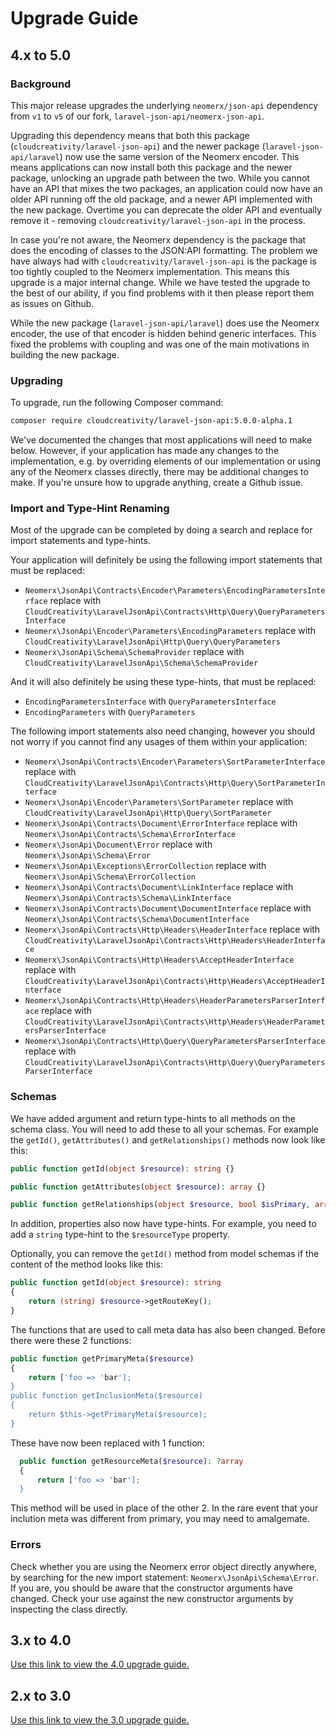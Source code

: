 # Upgrade Guide

## 4.x to 5.0

### Background

This major release upgrades the underlying `neomerx/json-api` dependency from `v1` to `v5` of our fork,
`laravel-json-api/neomerx-json-api`.

Upgrading this dependency means that both this package (`cloudcreativity/laravel-json-api`) and the newer package
(`laravel-json-api/laravel`) now use the same version of the Neomerx encoder. This means applications can now install
both this package and the newer package, unlocking an upgrade path between the two. While you cannot have an API that
mixes the two packages, an application could now have an older API running off the old package, and a newer API
implemented with the new package. Overtime you can deprecate the older API and eventually remove it - removing
`cloudcreativity/laravel-json-api` in the process.

In case you're not aware, the Neomerx dependency is the package that does the encoding of classes to the JSON:API
formatting. The problem we have always had with `cloudcreativity/laravel-json-api` is the package is too tightly
coupled to the Neomerx implementation. This means this upgrade is a major internal change. While we have tested the
upgrade to the best of our ability, if you find problems with it then please report them as issues on Github.

While the new package (`laravel-json-api/laravel`) does use the Neomerx encoder, the use of that encoder is hidden
behind generic interfaces. This fixed the problems with coupling and was one of the main motivations in building the
new package.

### Upgrading

To upgrade, run the following Composer command:

```bash
composer require cloudcreativity/laravel-json-api:5.0.0-alpha.1
```

We've documented the changes that most applications will need to make below. However, if your application has made any
changes to the implementation, e.g. by overriding elements of our implementation or using any of the Neomerx classes
directly, there may be additional changes to make. If you're unsure how to upgrade anything, create a Github issue. 

### Import and Type-Hint Renaming

Most of the upgrade can be completed by doing a search and replace for import statements and type-hints.

Your application will definitely be using the following import statements that must be replaced:

- `Neomerx\JsonApi\Contracts\Encoder\Parameters\EncodingParametersInterface` replace with
  `CloudCreativity\LaravelJsonApi\Contracts\Http\Query\QueryParametersInterface`
- `Neomerx\JsonApi\Encoder\Parameters\EncodingParameters` replace with
  `CloudCreativity\LaravelJsonApi\Http\Query\QueryParameters`
- `Neomerx\JsonApi\Schema\SchemaProvider` replace with
  `CloudCreativity\LaravelJsonApi\Schema\SchemaProvider`

And it will also definitely be using these type-hints, that must be replaced:

- `EncodingParametersInterface` with `QueryParametersInterface`
- `EncodingParameters` with `QueryParameters`

The following import statements also need changing, however you should not worry if you cannot find any usages of them
within your application:

- `Neomerx\JsonApi\Contracts\Encoder\Parameters\SortParameterInterface` replace with
  `CloudCreativity\LaravelJsonApi\Contracts\Http\Query\SortParameterInterface`
- `Neomerx\JsonApi\Encoder\Parameters\SortParameter` replace with
  `CloudCreativity\LaravelJsonApi\Http\Query\SortParameter`
- `Neomerx\JsonApi\Contracts\Document\ErrorInterface` replace with
  `Neomerx\JsonApi\Contracts\Schema\ErrorInterface`
- `Neomerx\JsonApi\Document\Error` replace with
  `Neomerx\JsonApi\Schema\Error`
- `Neomerx\JsonApi\Exceptions\ErrorCollection` replace with
  `Neomerx\JsonApi\Schema\ErrorCollection`
- `Neomerx\JsonApi\Contracts\Document\LinkInterface` replace with
  `Neomerx\JsonApi\Contracts\Schema\LinkInterface`
- `Neomerx\JsonApi\Contracts\Document\DocumentInterface` replace with
  `Neomerx\JsonApi\Contracts\Schema\DocumentInterface`
- `Neomerx\JsonApi\Contracts\Http\Headers\HeaderInterface` replace with
  `CloudCreativity\LaravelJsonApi\Contracts\Http\Headers\HeaderInterface`
- `Neomerx\JsonApi\Contracts\Http\Headers\AcceptHeaderInterface` replace with
  `CloudCreativity\LaravelJsonApi\Contracts\Http\Headers\AcceptHeaderInterface`
- `Neomerx\JsonApi\Contracts\Http\Headers\HeaderParametersParserInterface` replace with
  `CloudCreativity\LaravelJsonApi\Contracts\Http\Headers\HeaderParametersParserInterface`
- `Neomerx\JsonApi\Contracts\Http\Query\QueryParametersParserInterface` replace with
  `CloudCreativity\LaravelJsonApi\Contracts\Http\Query\QueryParametersParserInterface`

### Schemas

We have added argument and return type-hints to all methods on the schema class. You will need to add these to all your
schemas. For example the `getId()`, `getAttributes()` and `getRelationships()` methods now look like this:

```php
public function getId(object $resource): string {}

public function getAttributes(object $resource): array {}

public function getRelationships(object $resource, bool $isPrimary, array $includeRelationships): array {}
```

In addition, properties also now have type-hints. For example, you need to add a `string` type-hint to the
`$resourceType` property.

Optionally, you can remove the `getId()` method from model schemas if the content of the method looks like this:

```php
public function getId(object $resource): string
{
    return (string) $resource->getRouteKey();
}
```
The functions that are used to call meta data has also been changed. Before there were these 2 functions:

```php
public function getPrimaryMeta($resource)
{
    return ['foo => 'bar'];
}
public function getInclusionMeta($resource)
{
    return $this->getPrimaryMeta($resource);
}
```

These have now been replaced with 1 function:

```php
  public function getResourceMeta($resource): ?array
  {
      return ['foo => 'bar'];
  }
```
This method will be used in place of the other 2. In the rare event that your inclution meta was different from primary, you may need to amalgemate.

### Errors

Check whether you are using the Neomerx error object directly anywhere, by searching for the new import statement:
`Neomerx\JsonApi\Schema\Error`. If you are, you should be aware that the constructor arguments have changed. Check
your use against the new constructor arguments by inspecting the class directly.

## 3.x to 4.0

[Use this link to view the 4.0 upgrade guide.](https://github.com/cloudcreativity/laravel-json-api/blob/v4.0.0/docs/upgrade.md)

## 2.x to 3.0

[Use this link to view the 3.0 upgrade guide.](https://github.com/cloudcreativity/laravel-json-api/blob/v3.3.0/docs/upgrade.md)
